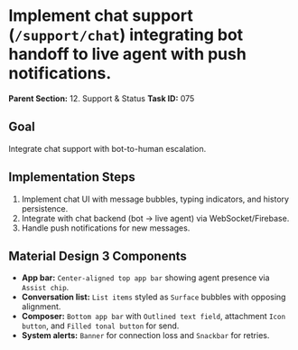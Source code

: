 # Implement chat support (`/support/chat`) integrating bot handoff to live agent with push notifications.

**Parent Section:** 12. Support & Status
**Task ID:** 075

## Goal
Integrate chat support with bot-to-human escalation.

## Implementation Steps
1. Implement chat UI with message bubbles, typing indicators, and history persistence.
2. Integrate with chat backend (bot -> live agent) via WebSocket/Firebase.
3. Handle push notifications for new messages.

## Material Design 3 Components
- **App bar:** `Center-aligned top app bar` showing agent presence via `Assist chip`.
- **Conversation list:** `List items` styled as `Surface` bubbles with opposing alignment.
- **Composer:** `Bottom app bar` with `Outlined text field`, attachment `Icon button`, and `Filled tonal button` for send.
- **System alerts:** `Banner` for connection loss and `Snackbar` for retries.
